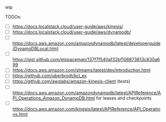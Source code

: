 wip

TODOs:
- [ ] https://docs.localstack.cloud/user-guide/aws/kinesis/
- [ ] https://docs.localstack.cloud/user-guide/aws/dynamodb/
- [ ] https://docs.aws.amazon.com/amazondynamodb/latest/developerguide/DynamoDBLocal.html
- [ ] https://gist.github.com/etspaceman/137f7f540af32bf106873813c830a699
- [ ] https://docs.aws.amazon.com/streams/latest/dev/introduction.html
- [ ] https://github.com/uberbrodt/kcl_ex
- [ ] https://github.com/awslabs/amazon-kinesis-client (tests)
- [ ] https://docs.aws.amazon.com/amazondynamodb/latest/APIReference/API_Operations_Amazon_DynamoDB.html for leases and checkpoints
- [ ] https://docs.aws.amazon.com/kinesis/latest/APIReference/API_Operations.html

